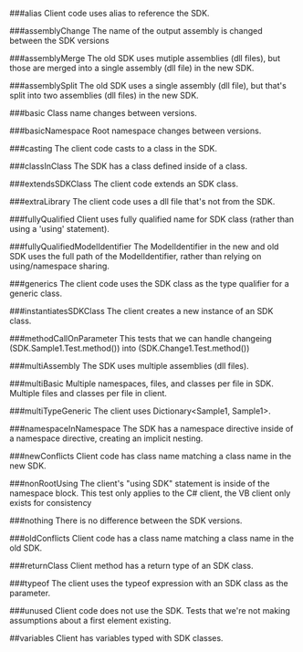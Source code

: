###alias
Client code uses alias to reference the SDK.

###assemblyChange
The name of the output assembly is changed between the SDK versions

###assemblyMerge
The old SDK uses mutiple assemblies (dll files), but those are merged into a single assembly (dll file) in the new SDK.

###assemblySplit
The old SDK uses a single assembly (dll file), but that's split into two assemblies (dll files) in the new SDK.

###basic
Class name changes between versions.

###basicNamespace
Root namespace changes between versions.

###casting
The client code casts to a class in the SDK.

###classInClass
The SDK has a class defined inside of a class.

###extendsSDKClass
The client code extends an SDK class.

###extraLibrary
The client code uses a dll file that's not from the SDK.

###fullyQualified
Client uses fully qualified name for SDK class (rather than using a 'using' statement).

###fullyQualifiedModelIdentifier
The ModelIdentifier in the new and old SDK uses the full path of the ModelIdentifier, rather than relying on using/namespace sharing.

###generics
The client code uses the SDK class as the type qualifier for a generic class.

###instantiatesSDKClass
The client creates a new instance of an SDK class.

###methodCallOnParameter
This tests that we can handle changeing (SDK.Sample1.Test.method()) into (SDK.Change1.Test.method())

###multiAssembly
The SDK uses multiple assemblies (dll files).

###multiBasic
Multiple namespaces, files, and classes per file in SDK.  Multiple files and classes per file in client.

###multiTypeGeneric
The client uses Dictionary<Sample1, Sample1>.

###namespaceInNamespace
The SDK has a namespace directive inside of a namespace directive, creating an implicit nesting.

###newConflicts
Client code has class name matching a class name in the new SDK.

###nonRootUsing
The client's "using SDK" statement is inside of the namespace block.  This test only applies to the C# client, the VB client only exists for consistency

###nothing
There is no difference between the SDK versions.

###oldConflicts
Client code has a class name matching a class name in the old SDK.

###returnClass
Client method has a return type of an SDK class.

###typeof
The client uses the typeof expression with an SDK class as the parameter.

###unused
Client code does not use the SDK.  Tests that we're not making assumptions about a first element existing.

##variables
Client has variables typed with SDK classes.
